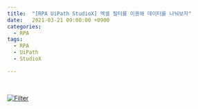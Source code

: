 ```yaml
---
title:  "[RPA UiPath StudioX] 엑셀 필터를 이용해 데이터를 나눠보자"
date:   2021-03-21 09:00:00 +0900
categories:
  - RPA
tags:
  - RPA
  - UiPath
  - StudioX

---
```


<br>

[![Filter](http://img.youtube.com/vi/FytnlEGc0VU/maxresdefault.jpg)](https://www.youtube.com/watch?v=FytnlEGc0VU)
